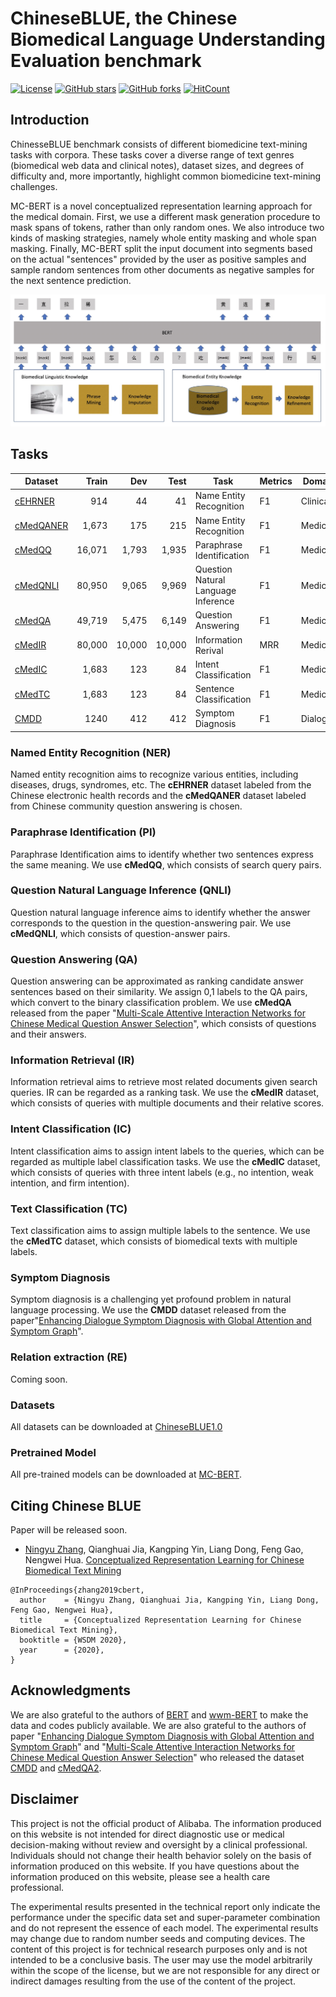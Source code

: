 # ChineseBLUE, the Chinese Biomedical Language Understanding Evaluation benchmark
[![License](https://img.shields.io/github/license/alibaba-research/ChineseBLUE?style=flat-square)](https://github.com/alibaba-research/ChineseBLUE/blob/master/LICENSE)
[![GitHub stars](https://img.shields.io/github/stars/alibaba-research/ChineseBLUE?style=flat-square)](https://github.com/alibaba-research/ChineseBLUE/stargazers)
[![GitHub forks](https://img.shields.io/github/forks/alibaba-research/ChineseBLUE?style=flat-square&color=blueviolet)](https://github.com/alibaba-research/ChineseBLUE/network/members)
[![HitCount](http://hits.dwyl.io/zxlzr/https://githubcom/alibaba-research/ChineseBLUE.svg)](http://hits.dwyl.io/zxlzr/https://githubcom/alibaba-research/ChineseBLUE)
## Introduction

ChinesseBLUE benchmark consists of different biomedicine text-mining tasks with corpora.
These tasks cover a diverse range of text genres (biomedical web data and clinical notes), dataset sizes, and degrees of difficulty and, more importantly, highlight common biomedicine text-mining challenges.

MC-BERT is a novel conceptualized representation learning approach for the medical domain. First, we use a different mask generation procedure to mask spans of tokens, rather than only random ones. We also introduce two kinds of masking strategies, namely whole entity masking and whole span masking.  Finally, MC-BERT split the input document into segments based on the actual "sentences" provided by the user as positive samples and sample random sentences from other documents as negative samples for the next sentence prediction.  

![c-bert model](figs/c_bert_model.jpg)


## Tasks

| Dataset          | Train |  Dev | Test | Task                    | Metrics             | Domain     |
|-----------------|------:|-----:|-----:|-------------------------|---------------------|------------|
| [cEHRNER](https://raw.githubusercontent.com/alibaba-research/ChineseBLUE/master/data/cEHRNER/cEHRNER.tar.gz) |  914  | 44   | 41  | Name Entity Recognition    | F1             | Clinical   |
| [cMedQANER](https://raw.githubusercontent.com/alibaba-research/ChineseBLUE/master/data/cMedQANER/cMedQANER.tar.gz)         |  1,673 | 175   | 215  | Name Entity Recognition    | F1             | Medical   |
| [cMedQQ](https://raw.githubusercontent.com/alibaba-research/ChineseBLUE/master/data/cMedQQ/cMedQQ.tar.gz) | 16,071  |1,793   | 1,935  | Paraphrase Identification   | F1             | Medical   |
| [cMedQNLI](https://raw.githubusercontent.com/alibaba-research/ChineseBLUE/master/data/cMedQNLI/cMedQNLI.tar.gz) |  80,950  |  9,065  |9,969   | Question Natural Language Inference  | F1             | Medical   |
| [cMedQA](https://raw.githubusercontent.com/alibaba-research/ChineseBLUE/master/data/cMedQA/cMedQA.tar.gz) | 49,719 | 5,475   |6,149 | Question Answering    | F1             |Medical    |
| [cMedIR](https://raw.githubusercontent.com/alibaba-research/ChineseBLUE/master/data/cMedIR/cMedIR.tar.gz) |  80,000 |  10,000  | 10,000  | Information Rerival    |     MRR       |Medical    |
| [cMedIC](https://raw.githubusercontent.com/alibaba-research/ChineseBLUE/master/data/cMedIC/cMedIC.tar.gz) |  1,683  | 123  |84  |  Intent Classification   |        F1      | Medical   |
| [cMedTC](https://raw.githubusercontent.com/alibaba-research/ChineseBLUE/master/data/cMedTC/cMedTC.tar.gz) | 1,683   | 123   | 84  |  Sentence Classification   |       F1       | Medical   |
| [CMDD](http://www.sdspeople.fudan.edu.cn/zywei/data/emnlp2019-cmdd.zip) | 1240 | 412 | 412 | Symptom Diagnosis |       F1       | Dialogue |


### Named Entity Recognition (NER) 

Named entity recognition aims to recognize various entities, including diseases, drugs, syndromes, etc.   The **cEHRNER** dataset labeled from the Chinese electronic health records and the **cMedQANER** dataset labeled from Chinese community question answering is chosen.

### Paraphrase Identification (PI)

Paraphrase Identification aims to identify whether two sentences express the same meaning. We use **cMedQQ**, which consists of search query pairs. 

### Question Natural Language Inference (QNLI)

Question natural language inference aims to identify   whether the answer corresponds to the question in the question-answering pair.  We use **cMedQNLI**, which consists of question-answer pairs. 

### Question Answering (QA)

Question answering can be approximated as ranking candidate answer sentences based on their similarity. We assign 0,1 labels to the QA pairs, which convert to the binary classification problem. We use **cMedQA**  released from the paper  "[Multi-Scale Attentive Interaction Networks for Chinese Medical Question Answer Selection](https://ieeexplore.ieee.org/stamp/stamp.jsp?arnumber=8548603)", which consists of questions and their answers.

### Information  Retrieval (IR)

Information retrieval aims to retrieve most related documents given search queries. IR can be regarded as a ranking task.   We use the **cMedIR** dataset,  which consists of queries with multiple documents and their relative scores. 

### Intent Classification (IC)

Intent classification aims to assign intent labels to the queries, which can be regarded as multiple label classification tasks. We use the **cMedIC** dataset, which consists of queries with three intent labels (e.g., no intention, weak intention, and firm intention).

### Text Classification (TC)

Text classification aims to assign multiple labels to the sentence. We use the **cMedTC** dataset, which consists of biomedical texts with multiple labels.

### Symptom Diagnosis 

Symptom diagnosis is a challenging yet profound problem in natural language processing. We use the **CMDD** dataset released from the paper"[Enhancing Dialogue Symptom Diagnosis with Global Attention and Symptom Graph](https://www.aclweb.org/anthology/D19-1508.pdf)".

### Relation extraction (RE)
Coming soon. 

### Datasets

All datasets can be downloaded at [ChineseBLUE1.0](https://raw.githubusercontent.com/alibaba-research/ChineseBLUE/master/data/ChineseBLUE.tar.gz)

### Pretrained Model

All pre-trained models can be downloaded at [MC-BERT](https://drive.google.com/open?id=1ccXRvaeox5XCNP_aSk_ttLBY695Erlok). 


## Citing Chinese BLUE

Paper will be released soon.

*  [Ningyu Zhang](https://zxlzr.github.io), Qianghuai Jia, Kangping Yin, Liang Dong, Feng Gao, Nengwei Hua. [Conceptualized Representation Learning for Chinese Biomedical Text Mining](https://raw.githubusercontent.com/alibaba-research/ChineseBLUE/master/paper.pdf)

```
@InProceedings{zhang2019cbert,
  author    = {Ningyu Zhang, Qianghuai Jia, Kangping Yin, Liang Dong, Feng Gao, Nengwei Hua},
  title     = {Conceptualized Representation Learning for Chinese Biomedical Text Mining},
  booktitle = {WSDM 2020},
  year      = {2020},
}
```

## Acknowledgments

We are also grateful to the authors of [BERT](https://github.com/google-research/bert)  and [wwm-BERT](https://github.com/ymcui/Chinese-BERT-wwm)  to make the data and codes publicly available. We are also grateful to the authors of paper "[Enhancing Dialogue Symptom Diagnosis with Global Attention and Symptom Graph](https://www.aclweb.org/anthology/D19-1508.pdf)"  and  "[Multi-Scale Attentive Interaction Networks for Chinese Medical Question Answer Selection](https://ieeexplore.ieee.org/stamp/stamp.jsp?arnumber=8548603)"  who released the dataset [CMDD](http://www.sdspeople.fudan.edu.cn/zywei/data/emnlp2019-cmdd.zip) and [cMedQA2](https://github.com/zhangsheng93/cMedQA2). 


## Disclaimer
This project is not the official product of Alibaba. The information produced on this website is not intended for direct diagnostic use or medical decision-making without review and oversight by a clinical professional. Individuals should not change their health behavior solely on the basis of information produced on this website.   If you have questions about the information produced on this website, please see a health care professional. 

The experimental results presented in the technical report only indicate the performance under the specific data set and super-parameter combination and do not represent the essence of each model. The experimental results may change due to random number seeds and computing devices. The content of this project is for technical research purposes only and is not intended to be a conclusive basis. The user may use the model arbitrarily within the scope of the license, but we are not responsible for any direct or indirect damages resulting from the use of the content of the project.
